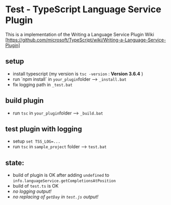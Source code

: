 # Test - TypeScript Language Service Plugin

This is a implementation of the Writing a Language Service Plugin Wiki [https://github.com/microsoft/TypeScript/wiki/Writing-a-Language-Service-Plugin]

## setup
- install typescript (my version is `tsc -version` : **Version 3.6.4** )
- run ´npm install´ in `your_plugin`folder --> `_install.bat`
- fix logging path in `_test.bat` 

## build plugin
- run `tsc` in `your_plugin`folder --> `_build.bat`

## test plugin with logging
- setup `set TSS_LOG=...`
- run `tsc` in `sample_project` folder --> `test.bat`


## state:
- build of plugin is OK after adding `undefined` to `info.languageService.getCompletionsAtPosition`
- build of `test.ts` is OK
- *no logging output!*
- *no replacing of `getDay` in `test.js` output!*
